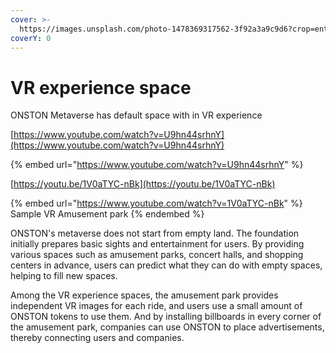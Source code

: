 ```yaml
---
cover: >-
  https://images.unsplash.com/photo-1478369317562-3f92a3a9c9d6?crop=entropy&cs=srgb&fm=jpg&ixid=MnwxOTcwMjR8MHwxfHNlYXJjaHwzfHxhbXVzZW1lbnQlMjByaWRlcy58ZW58MHx8fHwxNjM5MjUxNzQ5&ixlib=rb-1.2.1&q=85
coverY: 0
---
```


# VR experience space

ONSTON Metaverse has default space with in VR experience

[https://www.youtube.com/watch?v=U9hn44srhnY](https://www.youtube.com/watch?v=U9hn44srhnY)

{% embed url="https://www.youtube.com/watch?v=U9hn44srhnY" %}

[https://youtu.be/1V0aTYC-nBk](https://youtu.be/1V0aTYC-nBk)

{% embed url="https://www.youtube.com/watch?v=1V0aTYC-nBk" %}
Sample VR Amusement park
{% endembed %}

ONSTON's metaverse does not start from empty land. The foundation initially prepares basic sights and entertainment for users. By providing various spaces such as amusement parks, concert halls, and shopping centers in advance, users can predict what they can do with empty spaces, helping to fill new spaces.

Among the VR experience spaces, the amusement park provides independent VR images for each ride, and users use a small amount of ONSTON tokens to use them. And by installing billboards in every corner of the amusement park, companies can use ONSTON to place advertisements, thereby connecting users and companies.
